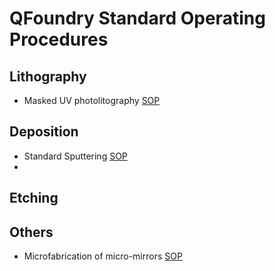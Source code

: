 # QFoundry Standard Operating Procedures

## Lithography
- Masked UV photolitography [SOP](https://github.com/tii-qfoundry/SOP/blob/main/mask_uvlitho.md)

## Deposition
- Standard Sputtering [SOP](https://github.com/tii-qfoundry/SOP/blob/main/sputtering_general.md)
- 
## Etching

## Others
- Microfabrication of micro-mirrors [SOP](https://github.com/tii-qfoundry/SOP/blob/main/micro-mirrors.md)
